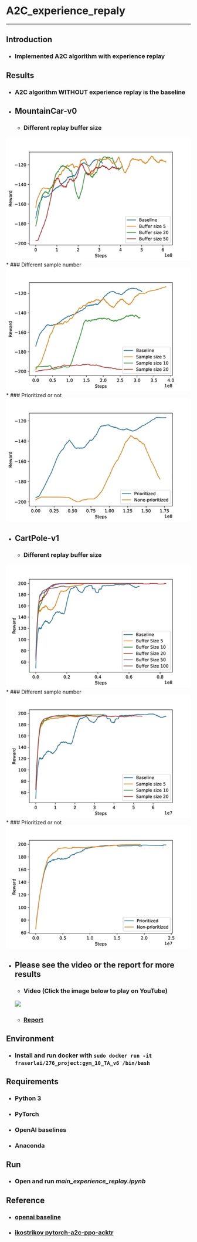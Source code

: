 # **A2C_experience_repaly**
- - -
## **Introduction**
* ### Implemented A2C algorithm with experience replay

## **Results**
* ### A2C algorithm WITHOUT experience replay is the baseline
* ## MountainCar-v0  
     * ### Different replay buffer size
![Alt text](imgs/Mountaincar_buff.jpg)  
     * ### Different sample number  
![Alt text](imgs/Mountaincar_sample_size.jpg)  
     * ### Prioritized or not  
![Alt text](imgs/Mountaincar_prioritized.jpg)  
* ## CartPole-v1  
     * ### Different replay buffer size  
![Alt text](imgs/carpole_buffer.jpg)  
     * ### Different sample number  
![Alt text](imgs/carpole_sample.jpg)  
     * ### Prioritized or not  
![Alt text](imgs/carpole_prioritize.jpg)  
* ## Please see the video or the report for more results
     * ### Video (Click the image below to play on YouTube)  
     [![](http://img.youtube.com/vi/mIvstl3QufM/0.jpg)](http://www.youtube.com/watch?v=mIvstl3QufM)
     * ### [Report](https://drive.google.com/file/d/1md8jDYBwizvwJi0ZLNM8QnIsN7h0qIHq/view?usp=sharing)

## **Environment**
* ### Install and run docker with ```sudo docker run -it fraserlai/276_project:gym_10_TA_v6 /bin/bash```

## **Requirements**
* ### Python 3
* ### PyTorch
* ### OpenAI baselines
* ### Anaconda

## **Run** ##
* ### Open and run *main_experience_replay.ipynb*

## **Reference** ##
* ### [openai baseline](https://github.com/openai/baselines/tree/master/baselines/a2c)
* ### [ikostrikov pytorch-a2c-ppo-acktr](https://github.com/ikostrikov/pytorch-a2c-ppo-acktr)
